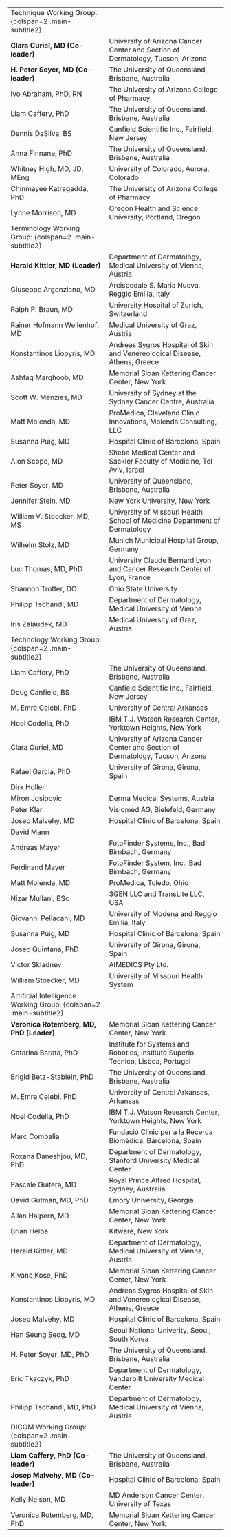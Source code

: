 | | |
| - | - |
| Technique Working Group: {colspan=2 .main-subtitle2} | |
| **Clara Curiel, MD (Co-leader)** | University of Arizona Cancer Center and Section of Dermatology, Tucson, Arizona |
| **H. Peter Soyer, MD (Co-leader)** | The University of Queensland, Brisbane, Australia |
| Ivo Abraham, PhD, RN | The University of Arizona College of Pharmacy |
| Liam Caffery, PhD | The University of Queensland, Brisbane, Australia |
| Dennis DaSilva, BS | Canfield Scientific Inc., Fairfield, New Jersey |
| Anna Finnane, PhD | The University of Queensland, Brisbane, Australia |
| Whitney High, MD, JD, MEng | University of Colorado, Aurora, Colorado |
| Chinmayee Katragadda, PhD | The University of Arizona College of Pharmacy |
| Lynne Morrison, MD | Oregon Health and Science University, Portland, Oregon |
| Terminology Working Group: {colspan=2 .main-subtitle2} |  |
| **Harald Kittler, MD (Leader)** | Department of Dermatology, Medical University of Vienna, Austria |
| Giuseppe Argenziano, MD | Arcispedale S. Maria Nuova, Reggio Emilia, Italy |
| Ralph P. Braun, MD | University Hospital of Zurich, Switzerland |
| Rainer Hofmann Wellenhof, MD | Medical University of Graz, Austria |
| Konstantinos Liopyris, MD | Andreas Sygros Hospital of Skin and Venereological Disease, Athens, Greece |
| Ashfaq Marghoob, MD | Memorial Sloan Kettering Cancer Center, New York |
| Scott W. Menzies, MD | University of Sydney at the Sydney Cancer Centre, Australia |
| Matt Molenda, MD | ProMedica, Cleveland Clinic Innovations, Molenda Consulting, LLC |
| Susanna Puig, MD | Hospital Clinic of Barcelona, Spain |
| Alon Scope, MD | Sheba Medical Center and Sackler Faculty of Medicine, Tel Aviv, Israel |
| Peter Soyer, MD | University of Queensland, Brisbane, Australia |
| Jennifer Stein, MD | New York University, New York |
| William V. Stoecker,  MD, MS | University of Missouri Health School of Medicine Department of Dermatology |
| Wilhelm Stolz, MD | Munich Municipal Hospital Group, Germany |
| Luc Thomas, MD, PhD | University Claude Bernard Lyon and Cancer Research Center of Lyon, France |
| Shannon Trotter, DO | Ohio State University |
| Philipp Tschandl, MD | Department of Dermatology, Medical University of Vienna |
| Iris Zalaudek, MD | Medical University of Graz, Austria |
| Technology Working Group: {colspan=2 .main-subtitle2} |  |
| Liam Caffery, PhD | The University of Queensland, Brisbane, Australia |
| Doug Canfield, BS | Canfield Scientific Inc., Fairfield, New Jersey |
| M. Emre Celebi, PhD | University of Central Arkansas |
| Noel Codella, PhD | IBM T.J. Watson Research Center, Yorktown Heights, New York |
| Clara Curiel, MD | University of Arizona Cancer Center and Section of Dermatology, Tucson, Arizona |
| Rafael Garcia, PhD | University of Girona, Girona, Spain |
| Dirk Holler |
| Miron Josipovic | Derma Medical Systems, Austria |
| Peter Klar | Visiomed AG, Bielefeld, Germany |
| Josep Malvehy, MD | Hospital Clinic of Barcelona, Spain |
| David Mann |
| Andreas Mayer | FotoFinder Systems, Inc., Bad Birnbach, Germany |
| Ferdinand Mayer | FotoFinder System, Inc., Bad Birnbach, Germany |
| Matt Molenda, MD | ProMedica, Toledo, Ohio |
| Nizar Mullani, BSc | 3GEN LLC and TransLite LLC, USA |
| Giovanni Pellacani, MD | University of Modena and Reggio Emilia, Italy |
| Susanna Puig, MD | Hospital Clinic of Barcelona, Spain |
| Josep Quintana, PhD | University of Girona, Girona, Spain |
| Victor Skladnev | AIMEDICS Pty Ltd. |
| William Stoecker, MD | University of Missouri Health System |
| Artificial Intelligence Working Group: {colspan=2 .main-subtitle2} |  |
| **Veronica Rotemberg, MD, PhD (Leader)** | Memorial Sloan Kettering Cancer Center, New York |
| Catarina Barata, PhD | Institute for Systems and Robotics, Instituto Superio Técnico, Lisboa, Portugal |
| Brigid Betz-Stablein, PhD | The University of Queensland, Brisbane, Australia |
| M. Emre Celebi, PhD | University of Central Arkansas, Arkansas |
| Noel Codella, PhD | IBM T.J. Watson Research Center, Yorktown Heights, New York |
| Marc Combalia | Fundació Clínic per a la Recerca Biomèdica, Barcelona, Spain |
| Roxana Daneshjou, MD, PhD | Department of Dermatology, Stanford University Medical Center |
| Pascale Guitera, MD | Royal Prince Alfred Hospital, Sydney, Australia |
| David Gutman, MD, PhD | Emory University, Georgia |
| Allan Halpern, MD | Memorial Sloan Kettering Cancer Center, New York |
| Brian Helba | Kitware, New York |
| Harald Kittler, MD | Department of Dermatology, Medical University of Vienna, Austria |
| Kivanc Kose, PhD | Memorial Sloan Kettering Cancer Center, New York |
| Konstantinos Liopyris, MD | Andreas Sygros Hospital of Skin and Venereological Disease, Athens, Greece |
| Josep Malvehy, MD | Hospital Clinic of Barcelona, Spain |
| Han Seung Seog, MD | Seoul National Univerity, Seoul, South Korea |
| H. Peter Soyer, MD, PhD | The University of Queensland, Brisbane, Australia |
| Eric Tkaczyk, PhD | Department of Dermatology, Vanderbilt University Medical Center |
| Philipp Tschandl, MD, PhD | Department of Dermatology, Medical University of Vienna, Austria |
| DICOM Working Group: {colspan=2 .main-subtitle2} |  |
| **Liam Caffery, PhD (Co-leader)** | The University of Queensland, Brisbane, Australia |
| **Josep Malvehy, MD (Co-leader)** | Hospital Clinic of Barcelona, Spain |
| Kelly Nelson, MD | MD Anderson Cancer Center, University of Texas |
| Veronica Rotemberg, MD, PhD | Memorial Sloan Kettering Cancer Center, New York |
